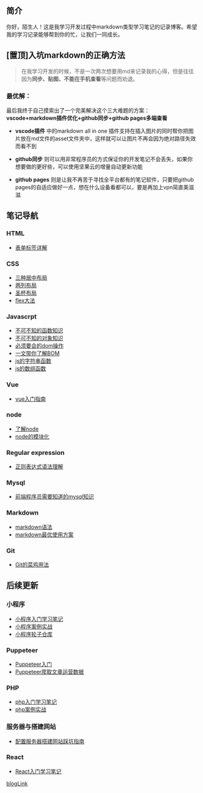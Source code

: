 ## 简介

 你好，陌生人！这是我学习开发过程中markdown类型学习笔记的记录博客。希望我的学习记录能够帮到你的忙，让我们一同成长。

## [置顶]入坑markdown的正确方法

> 在我学习开发的时候，不是一次两次想要用md来记录我的心得，但是往往因为**同步、贴图、不能在手机查看**等问题而劝退。

### 最优解：
最后我终于自己摸索出了一个完美解决这个三大难题的方案：**vscode+markdown插件优化+github同步+github pages多端查看**

* **vscode插件** 中的markdown all in one 插件支持在插入图片的同时帮你把图片放在md文件的asset文件夹中，这样就可以让图片不再会因为绝对路径失效而看不到

* **github同步** 则可以用非常程序员的方式保证你的开发笔记不会丢失，如果你想要做的更好些，可以使用坚果云的增量自动更新功能

* **github pages** 则是让我不再苦于寻找全平台都有的笔记软件，只要把github pages的自适应做好一点，想在什么设备看都可以，要是再加上vpn简直美滋滋

## 笔记导航

### HTML
- [表单标签详解](./html/表单.md)

### CSS
- [三种居中布局](./css/layout/center.md)
- [两列布局](./css/layout/two-col.md)
- [圣杯布局](./css/layout/圣杯布局.md)
- [flex大法](./css/layout/flex大法学习.md)

### Javascrpt
- [不可不知的函数知识](./JavaScript/key/不可不知的函数知识.md)
- [不可不知的对象知识](./JavaScript/key/不可不知的对象知识.md) 
- [必须要会的dom操作](./JavaScript/key/必须要会的dom操作.md) 
- [一文带你了解BOM](./JavaScript/key/一文带你了解BOM.md) 
- [js的字符串函数](./JavaScript/js的字符串函数.md)
- [js的数组函数](./JavaScript/js的数组函数.md)

### Vue
- [vue入门指南](./vue/vue入门指南.md)

### node
- [了解node](./node/了解node.md)
- [node的模块化](./node/node的模块化.md)

### Regular expression
- [正则表达式语法理解](./正则表达式/正则表达式语法理解.md)

### Mysql
- [前端程序员需要知道的mysql知识](./mysql/mysql基本知识.md)

### Markdown
- [markdown语法](./markdown/md语法.md)
- [markdown最优使用方案](./markdown/md最优解决方案.md)

### Git
- [Git的菜鸡用法](./git/git的基本操作.md)



## 后续更新

### 小程序
- [小程序入门学习笔记]()
- [小程序案例实战]()
- [小程序轮子仓库]()

### Puppeteer
- [Puppeteer入门]()
- [Puppeteer爬取文章运营数据]()

### PHP
- [php入门学习笔记]()
- [php案例实战]()

### 服务器与搭建网站
- [配置服务器搭建网站踩坑指南]()

### React
- [React入门学习笔记](./react/react入门学习笔记.md)


[blogLink](https://volcano-yang.github.io/VolcanoYangBlog/)